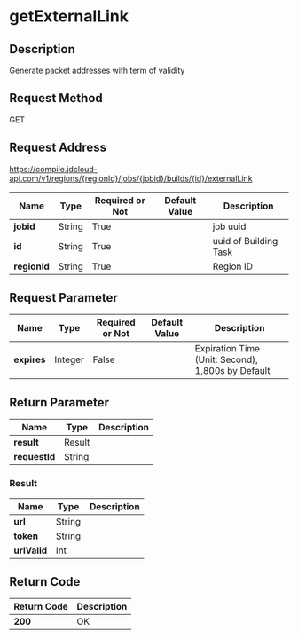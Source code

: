 # getExternalLink


## Description
Generate packet addresses with term of validity

## Request Method
GET

## Request Address
https://compile.jdcloud-api.com/v1/regions/{regionId}/jobs/{jobid}/builds/{id}/externalLink

|Name|Type|Required or Not|Default Value|Description|
|---|---|---|---|---|
|**jobid**|String|True| |job uuid|
|**id**|String|True| |uuid of Building Task|
|**regionId**|String|True| |Region ID|

## Request Parameter
|Name|Type|Required or Not|Default Value|Description|
|---|---|---|---|---|
|**expires**|Integer|False| |Expiration Time (Unit: Second), 1,800s by Default|


## Return Parameter
|Name|Type|Description|
|---|---|---|
|**result**|Result| |
|**requestId**|String| |

### Result
|Name|Type|Description|
|---|---|---|
|**url**|String| |
|**token**|String| |
|**urlValid**|Int| |

## Return Code
|Return Code|Description|
|---|---|
|**200**|OK|
